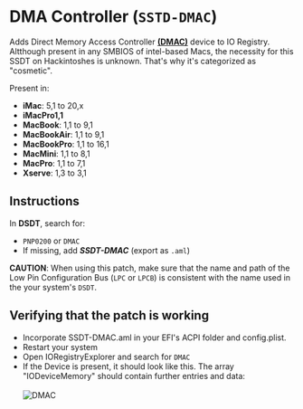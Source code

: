 # DMA Controller (`SSTD-DMAC`)
Adds Direct Memory Access Controller [**(DMAC)**](https://binaryterms.com/direct-memory-access-dma.html) device to IO Registry. Altthough present in any SMBIOS of intel-based Macs, the necessity for this SSDT on Hackintoshes is unknown. That's why it's categorized as "cosmetic".

Present in:

- **iMac**: 5,1 to 20,x
- **iMacPro1,1**
- **MacBook**: 1,1 to 9,1
- **MacBookAir**: 1,1 to 9,1
- **MacBookPro**: 1,1 to 16,1
- **MacMini**: 1,1 to 8,1
- **MacPro**: 1,1 to 7,1
- **Xserve**: 1,3 to 3,1

## Instructions

In **DSDT**, search for:

- `PNP0200` or `DMAC`
-  If missing, add ***SSDT-DMAC*** (export as `.aml`)

**CAUTION**: When using this patch, make sure that the name and path of the Low Pin Configuration Bus (`LPC` or `LPCB`) is consistent with the name used in the your system's `DSDT`. 

## Verifying that the patch is working
- Incorporate SSDT-DMAC.aml in your EFI's ACPI folder and config.plist.
- Restart your system 
- Open IORegistryExplorer and search for `DMAC`
- If the Device is present, it should look like this. The array "IODeviceMemory" should contain further entries and data:</br></br>
  ![DMAC](https://user-images.githubusercontent.com/76865553/141217597-78d7dcbb-2a7a-4910-a607-b1ec7e780d35.png)
